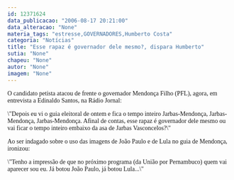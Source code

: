 ```yaml
---
id: 12371624
data_publicacao: "2006-08-17 20:21:00"
data_alteracao: "None"
materia_tags: "estresse,GOVERNADORES,Humberto Costa"
categoria: "Notícias"
title: "Esse rapaz é governador dele mesmo?, dispara Humberto"
sutia: "None"
chapeu: "None"
autor: "None"
imagem: "None"
---
```

<p><P><FONT face=Verdana>O candidato petista atacou de frente o governador Mendonça Filho (PFL), agora, em entrevista a Edinaldo Santos, na Rádio Jornal:</FONT></P></p>
<p><P><FONT face=Verdana>\"Depois eu vi o guia eleitoral de ontem e fica o tempo inteiro Jarbas-Mendonça, Jarbas-Mendonça, Jarbas-Mendonça. Afinal de contas, esse rapaz é governador dele mesmo ou vai ficar o tempo inteiro embaixo da asa de Jarbas Vasconcelos?\"</FONT></P></p>
<p><P><FONT face=Verdana>Ao ser indagado sobre o uso das imagens de João Paulo e de Lula no guia de Mendonça, ironizou:</FONT></P></p>
<p><P><FONT face=Verdana>\"Tenho a impressão de que no próximo programa (da União por Pernambuco) quem vai aparecer sou eu. Já botou João Paulo, já botou Lula...\"</FONT></P> </p>
